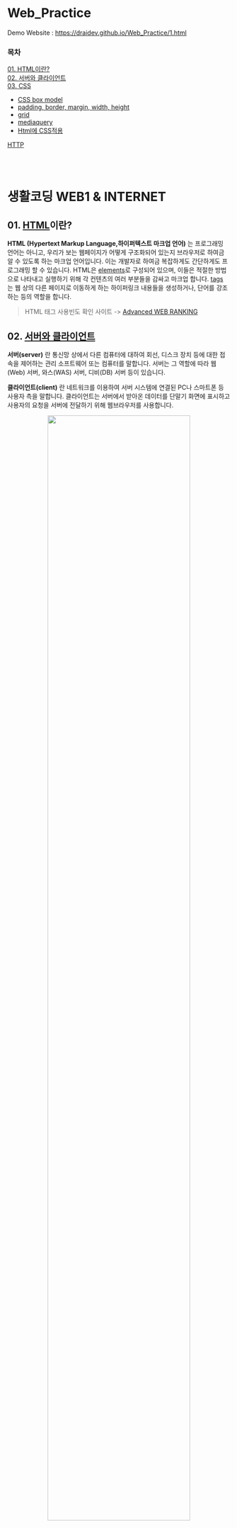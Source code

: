 # Web_Practice   
Demo Website : https://draidev.github.io/Web_Practice/1.html
<br>

### 목차
[01. HTML이란?](#1-html이란)      
[02. 서버와 클라이언트](#2-서버와-클라이언트)   
[03. CSS](#3-css란)   
- [CSS box model](#css-box-model)    
- [padding, border, margin, width, height](#padding-border-margin-width-height)   
- [grid](#0304-grid) 
- [mediaquery](#0305-mediaquery)
- [Html에 CSS적용](#html에-css적용외부-스타일-시트-external-style-sheet)     

[HTTP](#3-http)   

<br><br>

# 생활코딩 WEB1 & INTERNET

## 01. [HTML](https://developer.mozilla.org/ko/docs/Learn/HTML/Introduction_to_HTML/Getting_started)이란?
**HTML (Hypertext Markup Language,하이퍼텍스트 마크업 언어)** 는 프로그래밍 언어는 아니고, 우리가 보는 웹페이지가 어떻게 구조화되어 있는지 브라우저로 하여금 알 수 있도록 하는 마크업 언어입니다. 이는 개발자로 하여금 복잡하게도 간단하게도 프로그래밍 할 수 있습니다. HTML은 [elements](https://developer.mozilla.org/ko/docs/Glossary/Element)로 구성되어 있으며, 이들은 적절한 방법으로 나타내고 실행하기 위해 각 컨텐츠의 여러 부분들을 감싸고 마크업 합니다. [tags](https://developer.mozilla.org/ko/docs/Glossary/Tag) 는 웹 상의 다른 페이지로 이동하게 하는 하이퍼링크 내용들을 생성하거나, 단어를 강조하는 등의 역할을 합니다.

> HTML 태그 사용빈도 확인 사이트 -> [Advanced WEB RANKING](https://www.advancedwebranking.com/seo/html-study/)

## 02. [서버와 클라이언트](http://wiki.hash.kr/index.php/%EC%84%9C%EB%B2%84-%ED%81%B4%EB%9D%BC%EC%9D%B4%EC%96%B8%ED%8A%B8) 
**서버(server)** 란 통신망 상에서 다른 컴퓨터에 대하여 회선, 디스크 장치 등에 대한 접속을 제어하는 관리 소프트웨어 또는 컴퓨터를 말합니다. 
서버는 그 역할에 따라 웹(Web) 서버, 와스(WAS) 서버, 디비(DB) 서버 등이 있습니다.

**클라이언트(client)** 란 네트워크를 이용하여 서버 시스템에 연결된 PC나 스마트폰 등 사용자 측을 말합니다. 클라이언트는 서버에서 받아온 데이터를 단말기 화면에 표시하고 사용자의 요청을 서버에 전달하기 위해 웹브라우저를 사용합니다.   
<p align="center"><img src="./images/serverclient.JPG" width="80%" height="80%"></p>

### **장단점**   
**장점**   
**서버-클라이언트 구조**는 매우 효율적인 네트워크 구조입니다. 다수의 사용자들이 공동으로 열람·복사·수정·관리하는 데이터를 여러 곳에 분산시키지 않고 단일한 중앙 서버에 저장하여 관리함으로써 데이터의 유일성과 통일성을 보장할 수 있습니다. 탈중앙 분산 저장 방식에 필요한 합의 알고리즘이 필요 없습니다. 중앙 서버만 관리하면 되므로 분산 저장 방식에 비해 네트워크 구성 및 유지관리 비용이 적게 듭니다.

**단점**   
서버-클라이언트 구조는 해킹 공격과 디도스 및 랜섬웨어 공격 등에 취약합니다. 모든 중요 데이터가 중앙 서버에 집중되어 있기 때문에 해커가 중앙 서버에 침투하여 데이터를 위변조할 경우 모든 클라이언트들에게 잘못된 정보가 전달됩니다. 이를 방어하기 위해 방화벽, 웹 방화벽, 침입탐지시스템(IDS), 침입방지시스템(IPS) 등 다양한 보안 제품을 설치하고, 서버에 저장된 데이터를 복사하여 별도의 저장장치에 백업을 해야 하기 때문에 추가적인 비용이 들어갑니다.   
<br><br>

# 생활코딩 WEB2 - CSS   

## 03. [CSS](https://developer.mozilla.org/ko/docs/Learn/Getting_started_with_the_web/CSS_basics)란?   
**종속형 시트 또는 캐스케이딩 스타일 시트(Cascading Style Sheets, CSS)** 는 마크업 언어가 실제 표시되는 방법을 기술하는 스타일 언어(style sheet language)로, HTML과 XHTML에 주로 쓰이며, [XML](http://www.tcpschool.com/xml/xml_intro_basic)에서도 사용할 수 있습니다. W3C의 표준이며, 레이아웃과 스타일을 정의할 때의 자유도가 높습니다.

### **03_01 CSS의 ruleset 해부**          
<p align="center"><img src="./images/CSS.png" width="80%" height="80%"></p>    

**선택자(selector)**      
 rule set의 맨 앞에 있는 HTML 요소 이름. 이것은 꾸밀 요소(들)을 선택합니다 (이 예에서는 p 요소). 다른 요소를 꾸미기 위해서는 선택자만 바꿔주세요.   

**선언(Decalaration)**   
color: red와 같은 단일 규칙; 여러분이 꾸미기 원하는 요소의 속성을 명시합니다.

**속성(Property)**    
주어진 HTML 요소를 꾸밀 수 있는 방법입니다. (이 예에서, color는 p 요소의 속성입니다.) CSS에서, rule 내에서 영향을 줄 속성을 선택합니다.

**속성 값(Property value)**     
속성의 오른쪽에, 콜론 뒤에, 주어진 속성을 위한 많은 가능한 결과중 하나를 선택하기 위해 속성 값을 갖습니다 (color 의 값에는 red 외에 많은 것이 있습니다).
### **지켜야할 문법**
* 각각의 rule set (셀렉터로 구분) 은 반드시 ({}) 로 감싸져야 합니다.
* 각각의 선언 안에, 각 속성을 해당 값과 구분하기 위해 콜론 (:)을 사용해야만 합니다.
* 각각의 rule set 안에, 각 선언을 그 다음 선언으로부터 구분하기 위해 세미콜론 (;)을 사용해야만 합니다.


### [**03_02 CSS box model**](https://developer.mozilla.org/ko/docs/Learn/CSS/Building_blocks/The_box_model) 

<p align="center"><image src="./images/cssbox.JPG" width="70%" height="70%"></p>

```css
    /*
    block element
    화면 전체공간을 차지합니다.
    */
    h1{
        border-width: 5px;
        border-color: red;
        border-style: solid;
        /* display 속성으로 inline, block 값을 조절할 수 있습니다. */
        /* display: inline; */
    }

    /*
    inline element
    자신의 크기만큼 공간을 차지합니다.
    */
    a{
        border-width: 5px;
        border-color: red;
        border-style: solid;
        /* display: block; */
    }

```
### [**03_03 padding, border, margin, width, height**](https://developer.mozilla.org/ko/docs/Learn/CSS/Building_blocks/The_box_model#%EC%97%AC%EB%B0%B1%EA%B3%BC_%ED%8C%A8%EB%94%A9%EA%B3%BC_%ED%85%8C%EB%91%90%EB%A6%AC)

<p align="center"><image src="./images/CSSbox1.JPG" width="45%" height="45%"></p>

```css
h1{
    padding:20px;
    border:10px solid red;
    margin:20px;
    width:100px;
    height:20px;
}
```

### [**03_04 grid**](https://developer.mozilla.org/ko/docs/Web/CSS/CSS_Grid_Layout/Basic_concepts_of_grid_layout)
그리드는 수평선과 수직선이 교차해서 이루어진 집합체입니다. 하나의 집합체는 세로 열을 그리고 다른 하나는 가로 행을 정의합니다. 각 요소는 이러한 열과 행으로 된 라인을 따라 생성된 그리드에 배치할 수 있습니다.

### [**03_05 mediaquery**](https://developer.mozilla.org/ko/docs/Learn/CSS/CSS_layout/Media_queries)
CSS Media Query는 예를 들어 "뷰포트가 480 픽셀보다 넓다."라고 여러분이 지정한 규칙에 브라우저 및 장치 환경이 일치하는 경우에만 씨에스에스를 적용할 수 있는 방법을 제공합니다. 미디어 쿼리는 뷰포트의 크기에 따라 서로 다른 조판을 생성할 수 있기 때문에 반응형 웹 디자인의 핵심 부분입니다. 사용자는 마우스가 아닌 터치스크린을 사용하는 것과 같이 실행 중인 사이트 환경에 대한 여러 내용들을 탐지하는 데도 사용할 수 있습니다.

**미디어 쿼리 기본 구문**
```css
@media media-type and (media-feature-rule) {
  /* CSS rules go here */
}
```

**미디어 쿼리 구문의 구성 요소 :**   
* 여기 코드가 어떤 미디어를 위한 것인지 브라우저에 알려주는 미디어 유형(예를 들어, 인쇄 또는 화면).
* 괄호로 묶은 씨에스에스 규칙이 적용되기 위해 전달되어야 하는 규칙 또는 조건문 격인 미디어 표현식.
* 조건문을 통과하고 미디어 유형이 올바른 경우 적용되는 씨에스에스 규칙 집합.

### Html에 CSS적용(외부 스타일 시트 External style sheet)
`<link rel="stylesheet" href = "style.css">`

## [HTTP](https://developer.mozilla.org/ko/docs/Web/HTTP/Overview)
**HTTP** 는 **HTML 문서와 같은 리소스들을 가져올 수 있도록 해주는** [프로토콜](https://developer.mozilla.org/ko/docs/Glossary/Protocol)입니다. HTTP는 웹에서 이루어지는 모든 데이터 교환의 기초이며, 클라이언트-서버 프로토콜이기도 합니다. 클라이언트-서버 프로토콜이란 (보통 웹브라우저인) 수신자 측에 의해 요청이 초기화되는 프로토콜을 의미합니다. 하나의 완전한 문서는 텍스트, 레이아웃 설명, 이미지, 비디오, 스크립트 등 불러온(fetched) 하위 문서들로 재구성됩니다.
<p align="center"><img src="./images/HTTP.png" width="70%" height="70%"></p>


Reference : [MDN](https://developer.mozilla.org/ko/), [해시넷](http://wiki.hash.kr)

